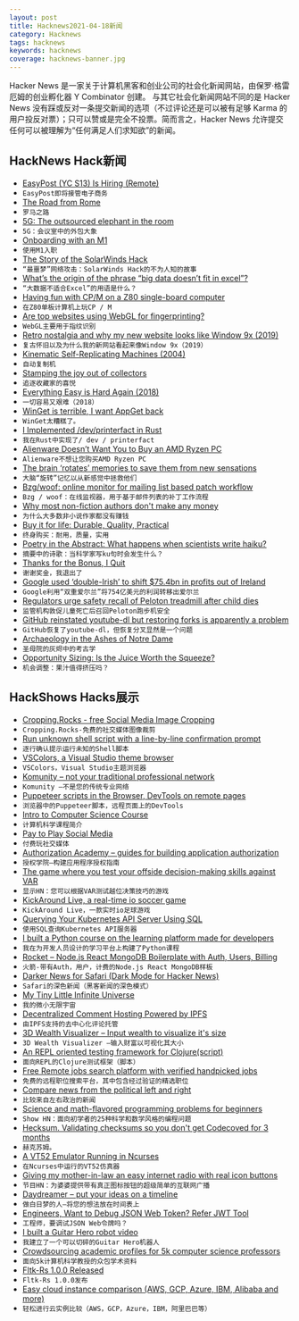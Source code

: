 ```yaml
---
layout: post
title: Hacknews2021-04-18新闻
category: Hacknews
tags: hacknews
keywords: hacknews
coverage: hacknews-banner.jpg
---
```


Hacker News 是一家关于计算机黑客和创业公司的社会化新闻网站，由保罗·格雷厄姆的创业孵化器 Y Combinator 创建。
与其它社会化新闻网站不同的是 Hacker News 没有踩或反对一条提交新闻的选项（不过评论还是可以被有足够 Karma 的用户投反对票）；只可以赞或是完全不投票。简而言之，Hacker News 允许提交任何可以被理解为“任何满足人们求知欲”的新闻。

## HackNews Hack新闻


- [EasyPost (YC S13) Is Hiring (Remote)](https://www.easypost.com/careers)
- `EasyPost即将接管电子商务`
- [The Road from Rome](https://aeon.co/essays/how-the-fall-of-the-roman-empire-paved-the-road-to-modernity)
- `罗马之路`
- [5G: The outsourced elephant in the room](https://berthub.eu/articles/posts/5g-elephant-in-the-room/)
- `5G：会议室中的外包大象`
- [Onboarding with an M1](https://authzed.com/blog/onboarding-with-an-m1/)
- `使用M1入职`
- [The Story of the SolarWinds Hack](https://www.npr.org/2021/04/16/985439655/a-worst-nightmare-cyberattack-the-untold-story-of-the-solarwinds-hack)
- `“最噩梦”网络攻击：SolarWinds Hack的不为人知的故事`
- [What’s the origin of the phrase “big data doesn’t fit in excel”?](https://shkspr.mobi/blog/2021/04/whats-the-origin-of-the-phrase-big-data-doesnt-fit-in-excel/)
- `“大数据不适合Excel”的用语是什么？`
- [Having fun with CP/M on a Z80 single-board computer](https://blog.steve.fi/having_fun_with_cp_m_on_a_z80_single_board_computer_.html)
- `在Z80单板计算机上玩CP / M`
- [Are top websites using WebGL for fingerprinting?](https://jonatron.github.io/webgl-fingerprinting/)
- `WebGL主要用于指纹识别`
- [Retro nostalgia and why my new website looks like Window 9x (2019)](https://ash.ms/2019-10-02/retro-website-launch/)
- `复古怀旧以及为什么我的新网站看起来像Window 9x（2019）`
- [Kinematic Self-Replicating Machines (2004)](http://www.molecularassembler.com/KSRM.htm)
- `自动复制机`
- [Stamping the joy out of collectors](https://notalwaysright.com/stamping-the-joy-out-of-collectors/224082/)
- `追逐收藏家的喜悦`
- [Everything Easy is Hard Again (2018)](https://frankchimero.com/blog/2018/everything-easy/)
- `一切容易又艰难（2018）`
- [WinGet is terrible, I want AppGet back](https://niemarwinget.medium.com/winget-is-terrible-i-want-appget-back-41b3ca598596)
- `WinGet太糟糕了。`
- [I Implemented /dev/printerfact in Rust](https://christine.website/blog/dev-printerfact-2021-04-17)
- `我在Rust中实现了/ dev / printerfact`
- [Alienware Doesn’t Want You to Buy an AMD Ryzen PC](https://www.extremetech.com/gaming/321919-alienware-really-doesnt-want-you-to-buy-an-amd-ryzen-pc)
- `Alienware不想让您购买AMD Ryzen PC`
- [The brain ‘rotates’ memories to save them from new sensations](https://www.quantamagazine.org/the-brain-rotates-memories-to-save-them-from-new-sensations-20210415/)
- `大脑“旋转”记忆以从新感觉中拯救他们`
- [Bzg/woof: online monitor for mailing list based patch workflow](https://github.com/bzg/woof)
- `Bzg / woof：在线监视器，用于基于邮件列表的补丁工作流程`
- [Why most non-fiction authors don't make any money](https://writeusefulbooks.com/resources/why-nonfiction-fails-to-make-money/)
- `为什么大多数非小说作家都没有赚钱`
- [Buy it for life: Durable, Quality, Practical](https://www.buyforlife.com/)
- `终身购买：耐用，质量，实用`
- [Poetry in the Abstract: What happens when scientists write haiku?](https://theamericanscholar.org/poetry-in-the-abstract/)
- `摘要中的诗歌：当科学家写ku句时会发生什么？`
- [Thanks for the Bonus, I Quit](https://madned.substack.com/p/thanks-for-the-bonus-i-quit)
- `谢谢奖金，我退出了`
- [Google used ‘double-Irish’ to shift $75.4bn in profits out of Ireland](https://www.irishtimes.com/business/technology/google-used-double-irish-to-shift-75-4bn-in-profits-out-of-ireland-1.4540519)
- `Google利用“双重爱尔兰”将754亿美元的利润转移出爱尔兰`
- [Regulators urge safety recall of Peloton treadmill after child dies](https://www.washingtonpost.com/business/2021/04/16/peloton-treadmill-injuries-death-cpsc/)
- `监管机构敦促儿童死亡后召回Peloton跑步机安全`
- [GitHub reinstated youtube-dl but restoring forks is apparently a problem](https://torrentfreak.com/github-reinstated-youtube-dl-but-restoring-forks-is-apparently-a-problem-210417/)
- `GitHub恢复了youtube-dl，但恢复分叉显然是一个问题`
- [Archaeology in the Ashes of Notre Dame](https://www.sapiens.org/archaeology/archaeology-notre-dame-cathedral/)
- `圣母院的灰烬中的考古学`
- [Opportunity Sizing: Is the Juice Worth the Squeeze?](https://blog.harterrt.com/opportunity_sizing.html)
- `机会调整：果汁值得挤压吗？`


## HackShows Hacks展示

- [ Cropping.Rocks - free Social Media Image Cropping](https://cropping.rocks)
- `Cropping.Rocks-免费的社交媒体图像裁剪`
- [ Run unknown shell script with a line-by-line confirmation prompt](https://gist.github.com/wlib/093f8b8f670016813073a4c4f8b28e81)
- `逐行确认提示运行未知的Shell脚本`
- [ VSColors, a Visual Studio theme browser](https://www.vscolors.com/)
- `VSColors，Visual Studio主题浏览器`
- [ Komunity – not your traditional professional network](https://komunity.io)
- `Komunity –不是您的传统专业网络`
- [ Puppeteer scripts in the Browser, DevTools on remote pages](https://pptrconsole.com?a)
- `浏览器中的Puppeteer脚本，远程页面上的DevTools`
- [ Intro to Computer Science Course](https://www.makeschool.com/mediabook/course/cs-1-0/the-adventure-begins/the-adventure-begins/)
- `计算机科学课程简介`
- [ Pay to Play Social Media](http://niceplace.network)
- `付费玩社交媒体`
- [ Authorization Academy – guides for building application authorization](https://www.osohq.com/developers/authorization-academy)
- `授权学院–构建应用程序授权指南`
- [ The game where you test your offside decision-making skills against VAR](https://offsideornot.com/)
- `显示HN：您可以根据VAR测试越位决策技巧的游戏`
- [ KickAround Live, a real-time io soccer game](https://mirafungames.com/multi)
- `KickAround Live，一款实时io足球游戏`
- [ Querying Your Kubernetes API Server Using SQL](https://github.com/Dentrax/kubesql)
- `使用SQL查询Kubernetes API服务器`
- [ I built a Python course on the learning platform made for developers](https://www.slip.so/courses/python-dictionaries-from-a-to-z)
- `我在为开发人员设计的学习平台上构建了Python课程`
- [ Rocket – Node.js React MongoDB Boilerplate with Auth, Users, Billing](https://userocket.herokuapp.com/)
- `火箭-带有Auth，用户，计费的Node.js React MongoDB样板`
- [ Darker News for Safari (Dark Mode for Hacker News)](https://apps.apple.com/us/app/darker-news-for-safari/id1562920743)
- `Safari的深色新闻（黑客新闻的深色模式）`
- [ My Tiny Little Infinite Universe](https://github.com/RobinLinus/my-tiny-little-infinite-universe)
- `我的微小无限宇宙`
- [ Decentralized Comment Hosting Powered by IPFS](https://komento.host)
- `由IPFS支持的去中心化评论托管`
- [ 3D Wealth Visualizer – Input wealth to visualize it's size](https://benwinding.github.io/wealth-visualizer/)
- `3D Wealth Visualizer –输入财富以可视化其大小`
- [ An REPL oriented testing framework for Clojure(script)](https://fctorial.github.io/posts/tst.html)
- `面向REPL的Clojure测试框架（脚本）`
- [ Free Remote jobs search platform with verified handpicked jobs](https://www.beefrii.com)
- `免费的远程职位搜索平台，其中包含经过验证的精选职位`
- [ Compare news from the political left and right](https://their.news)
- `比较来自左右政治的新闻`
- [ Science and math-flavored programming problems for beginners](https://projectlovelace.net/problems/)
- `Show HN：面向初学者的25种科学和数学风格的编程问题`
- [ Hecksum. Validating checksums so you don't get Codecoved for 3 months](https://www.hecksum.com/)
- `赫克苏姆。`
- [ A VT52 Emulator Running in Ncurses](https://github.com/TurkeyMcMac/vt52ish)
- `在Ncurses中运行的VT52仿真器`
- [ Giving my mother-in-law an easy internet radio with real icon buttons](http://bef.no/radio/)
- `节目HN：为婆婆提供带有真正图标按钮的超级简单的互联网广播`
- [ Daydreamer – put your ideas on a timeline](https://daydreamer.app)
- `做白日梦的人–将您的想法放在时间表上`
- [ Engineers, Want to Debug JSON Web Token? Refer JWT Tool](https://jwt.tool-kit.dev/)
- `工程师，要调试JSON Web令牌吗？`
- [ I built a Guitar Hero robot video](https://www.youtube.com/watch?v=htk6eXxpSNA)
- `我建立了一个可以切碎的Guitar Hero机器人`
- [ Crowdsourcing academic profiles for 5k computer science professors](https://drafty.cs.brown.edu/csprofessors)
- `面向5k计算机科学教授的众包学术资料`
- [ Fltk-Rs 1.0.0 Released](https://github.com/MoAlyousef/fltk-rs)
- `Fltk-Rs 1.0.0发布`
- [ Easy cloud instance comparison (AWS, GCP, Azure, IBM, Alibaba and more)](https://cloudoptimizer.io)
- `轻松进行云实例比较（AWS，GCP，Azure，IBM，阿里巴巴等）`

